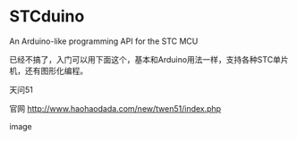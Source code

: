 # STCduino
An Arduino-like programming API for the STC MCU

已经不搞了，入门可以用下面这个，基本和Arduino用法一样，支持各种STC单片机，还有图形化编程。

天问51

官网 http://www.haohaodada.com/new/twen51/index.php

image
